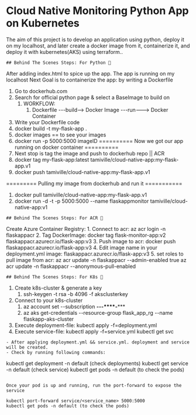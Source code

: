 # Cloud Native Monitoring Python App on Kubernetes

The aim of this project is to develop an application using python, deploy  it on my localhost, and later create a docker image from it, containerize it, and deploy it with kubernetes(AKS) using terraform..

```
## Behind The Scenes Steps: For Python 🤯
```
After adding index.html to spice up the app. The app is running on my localhost
Next Goal is to containerize the app: by writing a Dockerfile 
1. Go to dockerhub.com
2. Search for official python page & select a BaseImage to build on
    1. WORKFLOW:
        1. Dockerfile ---build--> Docker Image ---run---> Docker Container
3. Write your Dockerfile code
4. docker build -t my-flask-app .
5. docker images == to see your images
6. docker run -p 5000:5000 imageID
========== Now we got our app running on docker container ==========
7. Next stop is tag the image and push to dockerhub repo || ACR
8. docker tag my-flask-app:latest tamiville/cloud-native-app:my-flask-app.v1
9. docker push tamiville/cloud-native-app:my-flask-app.v1

========= Pulling my image from dockerhub and run it ===========
1. docker pull tamiville/cloud-native-app:my-flask-app.v1
2. docker run -d -t -p 5000:5000 --name flaskappmonitor tamiville/cloud-native-app:v1

```
## Behind The Scenes Steps: For ACR 🤯
```

Create Azure Container Registry:
    1. Connect to acr:	az acr login -n flaskappacr
    2. Tag DockerImage: docker tag flask-monitor-app:v2 flaskappacr.azurecr.io/flask-app:v3
    3. Push image to acr:   docker push flaskappacr.azurecr.io/flask-app:v3
    4. Edit image name in your deployment.yml
        image: flaskappacr.azurecr.io/flask-app:v3
    5. set roles to pull image from acr:
	    az acr update -n flaskappacr --admin-enabled true
	    az acr update -n flaskappacr --anonymous-pull-enabled

```
## Behind The Scenes Steps: For K8s 🤯
```

1. Create k8s-cluster & generate a key
    1. ssh-keygen -t rsa -b 4096 -f aksclusterkey
2. Connect to your k8s-cluster
    1. az account set --subscription ********-****-****-****-***********
    2. az aks get-credentials --resource-group flask_app_rg --name flaskapp-aks-cluster
3. Execute deployment-file:
    kubectl apply -f=deployment.yml
4. Execute service-file:
    kubectl apply -f=service.yml
    kubectl get svc
```
- After applying deployment.yml && service.yml. deployment and service will be created.
- Check by running following commands:

```
kubectl get deployment -n default (check deployments)
kubectl get service -n default (check service)
kubectl get pods -n default (to check the pods)
```

Once your pod is up and running, run the port-forward to expose the service

kubectl port-forward service/<service_name> 5000:5000
kubectl get pods -n default (to check the pods)